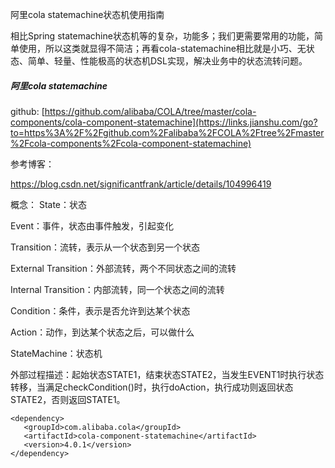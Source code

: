阿里cola statemachine状态机使用指南

相比Spring statemachine状态机等的复杂，功能多；我们更需要常用的功能，简单使用，所以这类就显得不简洁；再看cola-statemachine相比就是小巧、无状态、简单、轻量、性能极高的状态机DSL实现，解决业务中的状态流转问题。

##### 阿里cola statemachine

github:
[https://github.com/alibaba/COLA/tree/master/cola-components/cola-component-statemachine](https://links.jianshu.com/go?to=https%3A%2F%2Fgithub.com%2Falibaba%2FCOLA%2Ftree%2Fmaster%2Fcola-components%2Fcola-component-statemachine)

参考博客：

https://blog.csdn.net/significantfrank/article/details/104996419

概念：
State：状态

Event：事件，状态由事件触发，引起变化

Transition：流转，表示从一个状态到另一个状态

External Transition：外部流转，两个不同状态之间的流转

Internal Transition：内部流转，同一个状态之间的流转

Condition：条件，表示是否允许到达某个状态

Action：动作，到达某个状态之后，可以做什么

StateMachine：状态机

外部过程描述：起始状态STATE1，结束状态STATE2，当发生EVENT1时执行状态转移，当满足checkCondition()时，执行doAction，执行成功则返回状态STATE2，否则返回STATE1。

```
<dependency>
   <groupId>com.alibaba.cola</groupId>
   <artifactId>cola-component-statemachine</artifactId>
   <version>4.0.1</version>
</dependency>
```